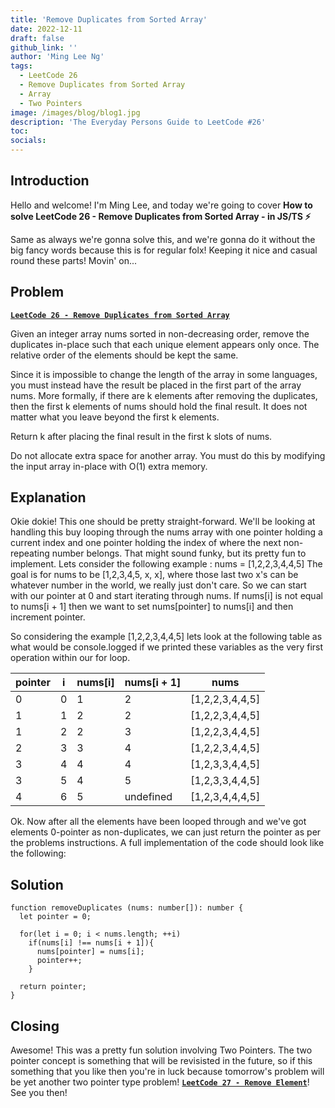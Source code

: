 ```yaml
---
title: 'Remove Duplicates from Sorted Array'
date: 2022-12-11
draft: false
github_link: ''
author: 'Ming Lee Ng'
tags:
  - LeetCode 26
  - Remove Duplicates from Sorted Array
  - Array
  - Two Pointers
image: /images/blog/blog1.jpg
description: 'The Everyday Persons Guide to LeetCode #26'
toc:
socials:
---
```


## Introduction

Hello and welcome! I'm Ming Lee, and today we're going to cover **How to solve
LeetCode 26 - Remove Duplicates from Sorted Array - in JS/TS :zap:**

Same as always we're gonna solve this, and we're gonna do it without the big
fancy words because this is for regular folx! Keeping it nice and casual round
these parts! Movin' on...

## Problem

<b><a href='https://leetcode.com/problems/remove-duplicates-from-sorted-array'>`LeetCode 26 - Remove Duplicates from Sorted Array`</a></b>

Given an integer array nums sorted in non-decreasing order, remove the
duplicates in-place such that each unique element appears only once. The
relative order of the elements should be kept the same.

Since it is impossible to change the length of the array in some languages, you
must instead have the result be placed in the first part of the array nums. More
formally, if there are k elements after removing the duplicates, then the first
k elements of nums should hold the final result. It does not matter what you
leave beyond the first k elements.

Return k after placing the final result in the first k slots of nums.

Do not allocate extra space for another array. You must do this by modifying the
input array in-place with O(1) extra memory.

## Explanation

Okie dokie! This one should be pretty straight-forward. We'll be looking at
handling this buy looping through the nums array with one pointer holding a
current index and one pointer holding the index of where the next non-repeating
number belongs. That might sound funky, but its pretty fun to implement. Lets
consider the following example : nums = [1,2,2,3,4,4,5] The goal is for nums to
be [1,2,3,4,5, x, x], where those last two x's can be whatever number in the
world, we really just don't care. So we can start with our pointer at 0 and
start iterating through nums. If nums[i] is not equal to nums[i + 1] then we
want to set nums[pointer] to nums[i] and then increment pointer.

So considering the example [1,2,2,3,4,4,5] lets look at the following table as
what would be console.logged if we printed these variables as the very first
operation within our for loop.

| pointer | i   | nums[i] | nums[i + 1] | nums            |
| ------- | --- | ------- | ----------- | --------------- |
| 0       | 0   | 1       | 2           | [1,2,2,3,4,4,5] |
| 1       | 1   | 2       | 2           | [1,2,2,3,4,4,5] |
| 1       | 2   | 2       | 3           | [1,2,2,3,4,4,5] |
| 2       | 3   | 3       | 4           | [1,2,2,3,4,4,5] |
| 3       | 4   | 4       | 4           | [1,2,3,3,4,4,5] |
| 3       | 5   | 4       | 5           | [1,2,3,3,4,4,5] |
| 4       | 6   | 5       | undefined   | [1,2,3,4,4,4,5] |

Ok. Now after all the elements have been looped through and we've got elements
0-pointer as non-duplicates, we can just return the pointer as per the problems
instructions. A full implementation of the code should look like the following:

## Solution

```
function removeDuplicates (nums: number[]): number {
  let pointer = 0;

  for(let i = 0; i < nums.length; ++i)
    if(nums[i] !== nums[i + 1]){
      nums[pointer] = nums[i];
      pointer++;
    }

  return pointer;
}
```

## Closing

Awesome! This was a pretty fun solution involving Two Pointers. The two pointer
concept is something that will be revisisted in the future, so if this something
that you like then you're in luck because tomorrow's problem will be yet another
two pointer type problem!
<a href='../removeelement/'>**`LeetCode 27 - Remove Element`**</a>! See you
then!

